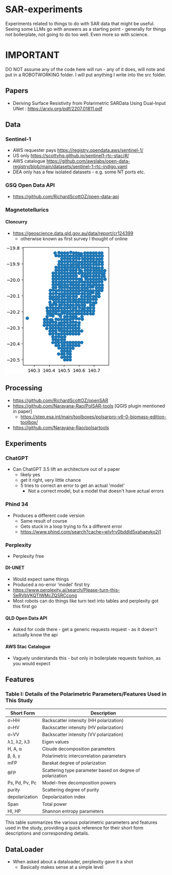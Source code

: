 # SAR-experiments
Experiments related to things to do with SAR data that might be useful.
Seeing some LLMs go with answers as a starting point - generally for things not boilerplate, not going to do too well.  Even more so with science.
# IMPORTANT
DO NOT assume any of the code here will run - any of it does, will note and put in a ROBOTWORKING folder.
I will put anything I write into the src folder.

## Papers
- Deriving Surface Resistivity from Polarimetric SARData Using Dual-Input UNet : https://arxiv.org/pdf/2207.01811.pdf

## Data
### Sentinel-1
- AWS requester pays https://registry.opendata.aws/sentinel-1/
- US only https://scottyhq.github.io/sentinel1-rtc-stac/#/
- AWS catalogue https://github.com/awslabs/open-data-registry/blob/main/datasets/sentinel-1-rtc-indigo.yaml
- DEA only has a few isolated datasets - e.g. some NT ports etc.
### GSQ Open Data API
- https://github.com/RichardScottOZ/open-data-api
### Magnetotellurics
#### Cloncurry
- https://geoscience.data.qld.gov.au/data/report/cr124399
	- otherwise known as first survey I thought of online

![alt text](image.png)	


## Processing
- https://github.com/RichardScottOZ/openSAR
- https://github.com/Narayana-Rao/PolSAR-tools [QGIS plugin mentioned in paper]
	- https://step.esa.int/main/toolboxes/polsarpro-v6-0-biomass-edition-toolbox/
- https://github.com/Narayana-Rao/polsartools	

## Experiments
### ChatGPT
- Can ChatGPT 3.5 lift an architecture out of a paper
	- likely yes
	- get it right, very little chance
	- 5 tries to correct an error to get an actual 'model'
		- Not a correct model, but a model that doesn't have actual errors
		
	
### Phind 34
- Produces a different code version
	- Same result of course
	- Gets stuck in a loop trying to fix a different error
	- https://www.phind.com/search?cache=wlvfrv0bddld5xahaeyko2j1
	
### Perplexity
- Perplexity free
#### DI-UNET
- Would expect same things
- Produced a no-error 'model' first try
- https://www.perplexity.ai/search/Please-turn-this-SeRVbVKQTlWMcZQSRCcong
- Most robots can do things like turn text into tables and perplexity got this first go
#### QLD Open Data API
- Asked for code there - get a generic requests request - as it doesn't actually know the api
#### AWS Stac Catalogue
- Vaguely understands this - but only in boilerplate requests fashion, as you would expect

		
		
## Features
### Table I: Details of the Polarimetric Parameters/Features Used in This Study

| Short Form | Description                                       |
|------------|---------------------------------------------------|
| σ◦HH       | Backscatter intensity (HH polarization)            |
| σ◦HV       | Backscatter intensity (HV polarization)            |
| σ◦VV       | Backscatter intensity (VV polarization)            |
| λ1, λ2, λ3 | Eigen values                                      |
| H, A, α    | Cloude decomposition parameters                   |
| β, δ, γ    | Polarimetric intercorrelation parameters          |
| mFP        | Barakat degree of polarization                    |
| θFP        | Scattering type parameter based on degree of polarization |
| Ps, Pd, Pv, Pc | Model-free decomposition powers                 |
| purity     | Scattering degree of purity                       |
| depolarization | Depolarization index                             |
| Span       | Total power                                       |
| HI, HP     | Shannon entropy parameters                        |

This table summarizes the various polarimetric parameters and features used in the study, providing a quick reference for their short form descriptions and corresponding details.
		

## DataLoader
- When asked about a dataloader, perplexity gave it a shot
	- Basically makes sense at a simple level		